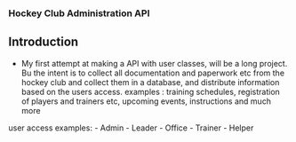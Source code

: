 ### Hockey Club Administration API

## Introduction
- My first attempt at making a API with user classes, will be a long project. Bu the intent is to collect all documentation and paperwork etc from the hockey club and collect them in a database, and distribute information based on the users access. examples : training schedules, registration of players and trainers etc, upcoming events, instructions and much more

user access examples: - Admin
                      - Leader
                      - Office
                      - Trainer
                      - Helper
